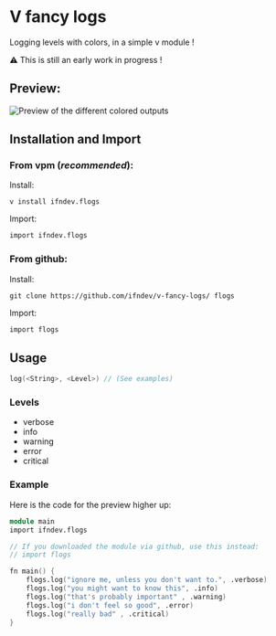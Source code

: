 # V fancy logs
Logging levels with colors, in a simple v module !

:warning: This is still an early work in progress !

## Preview:
![Preview of the different colored outputs](https://raw.githubusercontent.com/ifndev/v-fancy-logs/master/readme-assets/demo.png)

## Installation and Import

### From vpm (*recommended*):

Install:
```
v install ifndev.flogs
```

Import:
```v
import ifndev.flogs
```

### From github:

Install:
```
git clone https://github.com/ifndev/v-fancy-logs/ flogs
```

Import:
```v
import flogs
```

## Usage

```v
log(<String>, <Level>) // (See examples)
````

### Levels

- verbose
- info
- warning
- error
- critical

### Example
Here is the code for the preview higher up:

```v
module main
import ifndev.flogs 

// If you downloaded the module via github, use this instead:
// import flogs

fn main() {
	flogs.log("ignore me, unless you don't want to.", .verbose)
	flogs.log("you might want to know this", .info)
	flogs.log("that's probably important" , .warning)
	flogs.log("i don't feel so good", .error)
	flogs.log("really bad" , .critical)
}
```
